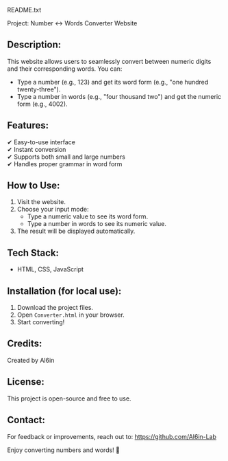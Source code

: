 README.txt

Project: Number ↔ Words Converter Website

Description:
-------------
This website allows users to seamlessly convert between numeric digits and their corresponding words. 
You can:
- Type a number (e.g., 123) and get its word form (e.g., "one hundred twenty-three").
- Type a number in words (e.g., "four thousand two") and get the numeric form (e.g., 4002).

Features:
----------
✔ Easy-to-use interface  
✔ Instant conversion  
✔ Supports both small and large numbers  
✔ Handles proper grammar in word form  

How to Use:
------------
1. Visit the website.
2. Choose your input mode:
   - Type a numeric value to see its word form.
   - Type a number in words to see its numeric value.
3. The result will be displayed automatically.

Tech Stack:
------------
- HTML, CSS, JavaScript

Installation (for local use):
------------------------------
1. Download the project files.
2. Open `Converter.html` in your browser.
3. Start converting!

Credits:
---------
Created by Al6in

License:
---------
This project is open-source and free to use.

Contact:
---------
For feedback or improvements, reach out to: https://github.com/Al6in-Lab

Enjoy converting numbers and words! 🚀
